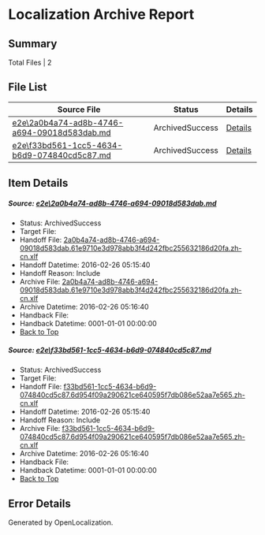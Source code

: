 # <a name='report-top'></a> Localization Archive Report

## Summary
 Total Files | 2

## File List
 Source File | Status | Details 
 ----------- | ------ | ------- 
 [e2e\2a0b4a74-ad8b-4746-a694-09018d583dab.md](https://github.com/OpenLocalizationTest/oltest/blob/5ee738aa39cf353527554549dd4a5ed87efa8009/e2e/2a0b4a74-ad8b-4746-a694-09018d583dab.md) | ArchivedSuccess | [Details](#400270a7d4e2e8b7829211febcac2f23d66cb5fd1)
 [e2e\f33bd561-1cc5-4634-b6d9-074840cd5c87.md](https://github.com/OpenLocalizationTest/oltest/blob/5ee738aa39cf353527554549dd4a5ed87efa8009/e2e/f33bd561-1cc5-4634-b6d9-074840cd5c87.md) | ArchivedSuccess | [Details](#008585e89f60b8bc4f986a3724ac0d94c4c04e3f2)

## Item Details
##### <a name='400270a7d4e2e8b7829211febcac2f23d66cb5fd1'></a> Source: [e2e\2a0b4a74-ad8b-4746-a694-09018d583dab.md](https://github.com/OpenLocalizationTest/oltest/blob/5ee738aa39cf353527554549dd4a5ed87efa8009/e2e/2a0b4a74-ad8b-4746-a694-09018d583dab.md)
* Status: ArchivedSuccess
* Target File: 
* Handoff File: [2a0b4a74-ad8b-4746-a694-09018d583dab.61e9710e3d978abb3f4d242fbc255632186d20fa.zh-cn.xlf](https://github.com/OpenLocalizationTestOrg/olhandoff/blob/523a85f599840bdc7ff9e34e707ee9bb67987414/ol-handoff/OpenLocalizationTestOrg/oltest.zh-cn/terryjin/ht/2a0b4a74-ad8b-4746-a694-09018d583dab.61e9710e3d978abb3f4d242fbc255632186d20fa.zh-cn.xlf)
* Handoff Datetime: 2016-02-26 05:15:40
* Handoff Reason: Include
* Archive File: [2a0b4a74-ad8b-4746-a694-09018d583dab.61e9710e3d978abb3f4d242fbc255632186d20fa.zh-cn.xlf](https://github.com/OpenLocalizationTestOrg/olhandoff/blob/c8bd6debc219d2ca9191ac04b5a3dc734ab11cc9/ol-handoff/OpenLocalizationTestOrg/oltest.zh-cn/terryjin/ht/archive/2a0b4a74-ad8b-4746-a694-09018d583dab.61e9710e3d978abb3f4d242fbc255632186d20fa.zh-cn.xlf)
* Archive Datetime: 2016-02-26 05:16:40
* Handback File: 
* Handback Datetime: 0001-01-01 00:00:00
* [Back to Top](#report-top)

##### <a name='008585e89f60b8bc4f986a3724ac0d94c4c04e3f2'></a> Source: [e2e\f33bd561-1cc5-4634-b6d9-074840cd5c87.md](https://github.com/OpenLocalizationTest/oltest/blob/5ee738aa39cf353527554549dd4a5ed87efa8009/e2e/f33bd561-1cc5-4634-b6d9-074840cd5c87.md)
* Status: ArchivedSuccess
* Target File: 
* Handoff File: [f33bd561-1cc5-4634-b6d9-074840cd5c87.6d954f09a290621ce640595f7db086e52aa7e565.zh-cn.xlf](https://github.com/OpenLocalizationTestOrg/olhandoff/blob/523a85f599840bdc7ff9e34e707ee9bb67987414/ol-handoff/OpenLocalizationTestOrg/oltest.zh-cn/terryjin/ht/f33bd561-1cc5-4634-b6d9-074840cd5c87.6d954f09a290621ce640595f7db086e52aa7e565.zh-cn.xlf)
* Handoff Datetime: 2016-02-26 05:15:40
* Handoff Reason: Include
* Archive File: [f33bd561-1cc5-4634-b6d9-074840cd5c87.6d954f09a290621ce640595f7db086e52aa7e565.zh-cn.xlf](https://github.com/OpenLocalizationTestOrg/olhandoff/blob/c8bd6debc219d2ca9191ac04b5a3dc734ab11cc9/ol-handoff/OpenLocalizationTestOrg/oltest.zh-cn/terryjin/ht/archive/f33bd561-1cc5-4634-b6d9-074840cd5c87.6d954f09a290621ce640595f7db086e52aa7e565.zh-cn.xlf)
* Archive Datetime: 2016-02-26 05:16:40
* Handback File: 
* Handback Datetime: 0001-01-01 00:00:00
* [Back to Top](#report-top)


## Error Details

Generated by OpenLocalization.
